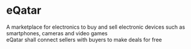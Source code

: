 # eQatar  

A marketplace for electronics to buy and sell electronic devices such as smartphones, cameras and video games  
eQatar shall connect sellers with buyers to make deals for free
